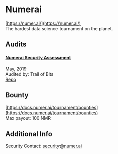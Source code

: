 
# Numerai
  
[https://numer.ai/](https://numer.ai/)<br>
The hardest data science tournament on the planet.


## Audits



#### [Numerai Security Assessment](https://github.com/trailofbits/publications/blob/master/reviews/numerai.pdf)

May, 2019<br>
Audited by: Trail of Bits<br>
[Repo](https://github.com/numerai/contract)
      

  

## Bounty

[https://docs.numer.ai/tournament/bounties](https://docs.numer.ai/tournament/bounties)<br>
Max payout: 100 NMR


## Additional Info

Security Contact: security@numer.ai
